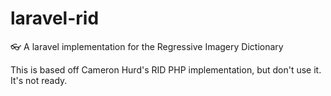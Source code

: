 # laravel-rid
:eyeglasses: A laravel implementation for the Regressive Imagery Dictionary

This is based off Cameron Hurd's RID PHP implementation, but don't use it. It's not ready. 
